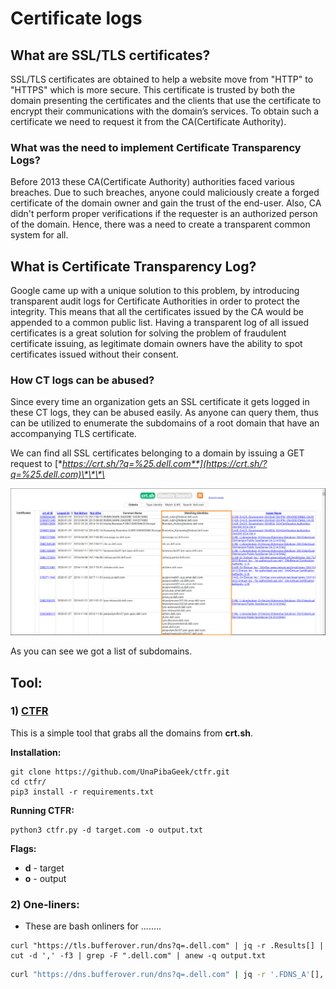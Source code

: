 # Certificate logs

## What are SSL/TLS certificates?

SSL/TLS certificates are obtained to help a website move from "HTTP" to "HTTPS" which is more secure. This certificate is trusted by both the domain presenting the certificates and the clients that use the certificate to encrypt their communications with the domain’s services. To obtain such a certificate we need to request it from the CA\(Certificate Authority\).

### What was the need to implement Certificate Transparency Logs?

Before 2013 these CA\(Certificate Authority\) authorities faced various breaches. Due to such breaches, anyone could maliciously create a forged certificate of the domain owner and gain the trust of the end-user. Also, CA didn't perform proper verifications if the requester is an authorized person of the domain. Hence, there was a need to create a transparent common system for all. 

## What is Certificate Transparency Log?

Google came up with a unique solution to this problem, by introducing transparent audit logs for Certificate Authorities in order to protect the integrity. This means that all the certificates issued by the CA would be appended to a common public list. Having a transparent log of all issued certificates is a great solution for solving the problem of fraudulent certificate issuing, as legitimate domain owners have the ability to spot certificates issued without their consent.

### How CT logs can be abused?

Since every time an organization gets an SSL certificate it gets logged in these CT logs, they can be abused easily. As anyone can query them, thus can be utilized to enumerate the subdomains of a root domain that have an accompanying TLS certificate. 

We can find all SSL certificates belonging to a domain by issuing a GET request to [**https://crt.sh/?q=%25.dell.com**](https://crt.sh/?q=%25.dell.com)\*\*\*\*

![Screenshot from crt.sh](../.gitbook/assets/crt.png)

As you can see we got a list of subdomains.

## Tool:

### 1\) [CTFR](https://github.com/UnaPibaGeek/ctfr)

This is a simple tool that grabs all the domains from **crt.sh**.

**Installation:**

```text
git clone https://github.com/UnaPibaGeek/ctfr.git
cd ctfr/
pip3 install -r requirements.txt
```

**Running CTFR:**

```text
python3 ctfr.py -d target.com -o output.txt
```

**Flags:**

* **d** - target
* **o** - output

### **2\) One-liners:**

* These are bash onliners for ........

```text
curl "https://tls.bufferover.run/dns?q=.dell.com" | jq -r .Results[] | cut -d ',' -f3 | grep -F ".dell.com" | anew -q output.txt
```

```bash
curl "https://dns.bufferover.run/dns?q=.dell.com" | jq -r '.FDNS_A'[],'.RDNS'[]  | cut -d ',' -f2 | grep -F ".dell.com" | anew -q output.txt
```



